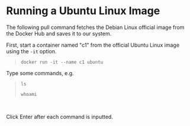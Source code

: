 # Running a Ubuntu Linux Image

The following pull command fetches the Debian Linux official image from the Docker Hub and saves it to our system. 

First, start a container named "c1" from the official Ubuntu Linux image using the `-it` option.

> `docker run -it --name c1 ubuntu`

Type some commands, e.g.<br/>

> `ls`
>
> `whoami`

<br/>

Click Enter after each command is inputted.
